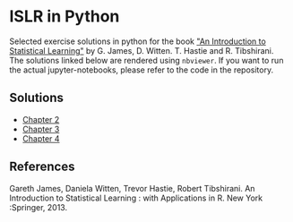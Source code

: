 # ISLR in Python
Selected exercise solutions in python for the book ["An Introduction to Statistical Learning"](https://www.statlearning.com/) by G. James, D. Witten. T. Hastie and R. Tibshirani. <br>
The solutions linked below are rendered using `nbviewer`. If you want to run the actual jupyter-notebooks, please refer to the code in the repository.

## Solutions
- [Chapter 2](https://nbviewer.jupyter.org/github/maurock/ISLR/blob/main/Chapter_2.ipynb)
- [Chapter 3](https://nbviewer.jupyter.org/github/maurock/ISLR/blob/main/Chapter_3.ipynb)
- [Chapter 4](https://nbviewer.jupyter.org/github/maurock/ISLR/blob/main/Chapter_4.ipynb)

## References
Gareth James, Daniela Witten, Trevor Hastie, Robert Tibshirani. An Introduction to Statistical Learning : with Applications in R. New York :Springer, 2013.